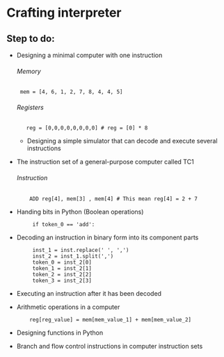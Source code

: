 # Crafting interpreter
 ## Step to do:
 - Designing a minimal computer with one instruction
    
    ######  Memory
        mem = [4, 6, 1, 2, 7, 8, 4, 4, 5]
    ######  Registers
          reg = [0,0,0,0,0,0,0,0] # reg = [0] * 8
    
   - Designing a simple simulator that can decode and execute several
instructions

          
 - The instruction set of a general-purpose computer called TC1

    ######  Instruction
           ADD reg[4], mem[3] , mem[4] # This mean reg[4] = 2 + 7
 - Handing bits in Python (Boolean operations)

            if token_0 == 'add':
 - Decoding an instruction in binary form into its component parts

            inst_1 = inst.replace(' ', ',')
            inst_2 = inst_1.split(',')
            token_0 = inst_2[0]
            token_1 = inst_2[1]
            token_2 = inst_2[2]
            token_3 = inst_2[3]
 - Executing an instruction after it has been decoded
 - Arithmetic operations in a computer

           reg[reg_value] = mem[mem_value_1] + mem[mem_value_2]

 - Designing functions in Python
 - Branch and flow control instructions in computer instruction sets